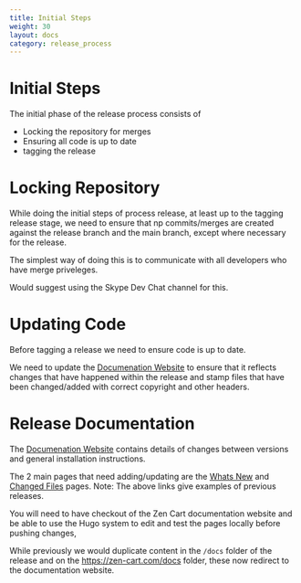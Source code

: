 ```yaml
---
title: Initial Steps
weight: 30
layout: docs
category: release_process
---
```

# Initial Steps

The initial phase of the release process consists of

 + Locking the repository for merges
 + Ensuring all code is up to date
 + tagging the release


# Locking Repository

While doing the initial steps of process release, at least up to the tagging release stage,
we need to ensure that np commits/merges are created against the release branch and the main branch,
except where necessary for the release.

The simplest way of doing this is to communicate with all developers who have merge priveleges.

Would suggest using the Skype Dev Chat channel for this.

# Updating Code

Before tagging a release we need to ensure code is up to date.

We need to update the [Documenation Website](https:docs.zen-cart.com/release) to ensure that it reflects changes that have happened within
the release and stamp files that have been changed/added with correct copyright and other headers.

# Release Documentation

The [Documenation Website](https:docs.zen-cart.com/release)  contains details of changes between versions and general installation instructions.

The 2 main pages that need adding/updating are the [Whats New](https://docs.zen-cart.com/release/whatsnew_1.5.7.html)
and [Changed Files](https://docs.zen-cart.com/release/changed_files-v1-5-7.html) pages.
Note: The above links give examples of previous releases.

You will need to have checkout of the Zen Cart documentation website and be able to use the Hugo system to
edit and test the pages locally before pushing changes,

While previously we would duplicate content in the `/docs` folder of the release and on the
https://zen-cart.com/docs folder, these now redirect to the documentation website.
